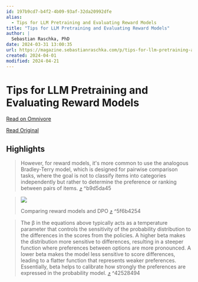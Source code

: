 ```yaml
---
id: 197b9cd7-b4f2-4b09-93af-32da20992dfe
alias:
  - Tips for LLM Pretraining and Evaluating Reward Models
title: "Tips for LLM Pretraining and Evaluating Reward Models"
author: |
  Sebastian Raschka, PhD
date: 2024-03-31 13:00:35
url: https://magazine.sebastianraschka.com/p/tips-for-llm-pretraining-and-evaluating-rms
created: 2024-04-01
modified: 2024-04-21
---
```


# Tips for LLM Pretraining and Evaluating Reward Models

[Read on Omnivore](https://omnivore.app/me/https-magazine-sebastianraschka-com-p-tips-for-llm-pretraining-a-18e9461fb01)

[Read Original](https://magazine.sebastianraschka.com/p/tips-for-llm-pretraining-and-evaluating-rms)

## Highlights

> However, for reward models, it's more common to use the analogous Bradley-Terry model, which is designed for pairwise comparison tasks, where the goal is not to classify items into categories independently but rather to determine the preference or ranking between pairs of items. [⤴️](https://omnivore.app/me/https-magazine-sebastianraschka-com-p-tips-for-llm-pretraining-a-18e9461fb01#b9d5da45-7618-4894-b591-04534a50169c)  ^b9d5da45

> [![](https://proxy-prod.omnivore-image-cache.app/603x0,sVepbR2K4Z90Mstz4ZEgoLDapVWi313B68m4f4hvJCs4/https://substackcdn.com/image/fetch/w_1456,c_limit,f_auto,q_auto:good,fl_progressive:steep/https%3A%2F%2Fsubstack-post-media.s3.amazonaws.com%2Fpublic%2Fimages%2F487af2f0-e51d-4140-92a7-23476c5ea016_1600x1015.png)](https://substackcdn.com/image/fetch/f%5Fauto,q%5Fauto:good,fl%5Fprogressive:steep/https%3A%2F%2Fsubstack-post-media.s3.amazonaws.com%2Fpublic%2Fimages%2F487af2f0-e51d-4140-92a7-23476c5ea016%5F1600x1015.png)
> 
> Comparing reward models and DPO [⤴️](https://omnivore.app/me/https-magazine-sebastianraschka-com-p-tips-for-llm-pretraining-a-18e9461fb01#5f6b4254-094c-421f-abe0-c980e7cda951)  ^5f6b4254

> The β in the equations above typically acts as a temperature parameter that controls the sensitivity of the probability distribution to the differences in the scores from the policies. A higher beta makes the distribution more sensitive to differences, resulting in a steeper function where preferences between options are more pronounced. A lower beta makes the model less sensitive to score differences, leading to a flatter function that represents weaker preferences. Essentially, beta helps to calibrate how strongly the preferences are expressed in the probability model. [⤴️](https://omnivore.app/me/https-magazine-sebastianraschka-com-p-tips-for-llm-pretraining-a-18e9461fb01#42528494-eb44-4eb9-8fe7-c58d34d1f3bb)  ^42528494

